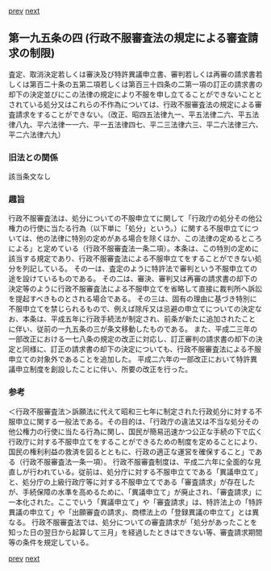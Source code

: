[prev](/specific/markdowns/特許法/286_Mp-Ch_10-At_195_3.md)
[next](/specific/markdowns/特許法/288_Mp-Ch_11-At_196.md)
## 第一九五条の四 (行政不服審査法の規定による審査請求の制限)
査定、取消決定若しくは審決及び特許異議申立書、審判若しくは再審の請求書若しくは第百二十条の五第二項若しくは第百三十四条の二第一項の訂正の請求書の却下の決定並びにこの法律の規定により不服を申し立てることができないこととされている処分又はこれらの不作為については、行政不服審査法の規定による審査請求をすることができない。（改正、昭四五法律九一、平五法律二六、平五法律八九、平六法律一一六、平一五法律四七、平二三法律六三、平二六法律三六、平二六法律六九）

### 旧法との関係
該当条文なし

### 趣旨
行政不服審査法は、処分についての不服申立てに関して「行政庁の処分その他公権力の行使に当たる行為（以下単に「処分」という。）に関する不服申立てについては、他の法律に特別の定めがある場合を除くほか、この法律の定めるところによる」と定めている（行政不服審査法一条二項）。本条は、この特別の定めに該当する規定であり、行政不服審査法による不服申立てをすることができない処分を列記している。
その一は、査定のように特許法で審判という不服申立ての途を設けているものである。
その二は、審決、審判又は再審の請求書の却下の決定等のように行政不服審査法による不服申立てを省略して直接に裁判所へ訴訟を提起すべきものとされる場合である。
その三は、固有の理由に基づき特別に不服申立てを禁じられるもので、例えば除斥又は忌避の申立てについての決定なお、本条は、平成五年に行政手続法が制定され、前条が新たに追加されたことに伴い、従前の一九五条の三が条文移動したものである。
また、平成二三年の一部改正における一七八条の規定の改正に対応し、訂正審判の請求書の却下の決定と同様に、訂正の請求書の却下の決定についても、行政不服審査法による不服申立ての対象外であることを追加した。
平成二六年の一部改正において特許異議申立制度を創設したことに伴い、所要の改正を行った。

### 参考
＜行政不服審査法＞訴願法に代えて昭和三七年に制定された行政処分に対する不服申立に関する一般法である。その目的は、「行政庁の違法又は不当な処分その他公権力の行使に当たる行為に関し、国民が簡易迅速かつ公正な手続の下で広く行政庁に対する不服申立てをすることができるための制度を定めることにより、国民の権利利益の救済を図るとともに、行政の適正な運営を確保すること」である（行政不服審査法一条一項）。
行政不服審査制度は、平成二六年に全面的な見直しが行われている。従前は、処分庁に対する不服申立てである「異議申立て」と、処分庁の上級行政庁等に対する不服申立てである「審査請求」が存在したが、手続保障の水準を高めるために、「異議申立て」が廃止され、「審査請求」に一本化された。ここでいう「異議申立て」や「審査請求」は、特許法上の「特許異議の申立て」や「出願審査の請求」、商標法上の「登録異議の申立て」とは異なる。
行政不服審査法では、処分についての審査請求が「処分があったことを知った日の翌日から起算して三月」を経過したときはできない等、審査請求期間等の条件を規定している。

[prev](/specific/markdowns/特許法/286_Mp-Ch_10-At_195_3.md)
[next](/specific/markdowns/特許法/288_Mp-Ch_11-At_196.md)